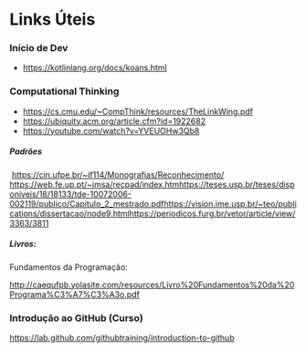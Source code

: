 # Links Úteis

### Início de Dev
- https://kotlinlang.org/docs/koans.html

### Computational Thinking

- https://cs.cmu.edu/~CompThink/resources/TheLinkWing.pdf
- https://ubiquity.acm.org/article.cfm?id=1922682
- https://youtube.com/watch?v=YVEUOHw3Qb8

##### Padrões
​	https://cin.ufpe.br/~if114/Monografias/Reconhecimento/	https://web.fe.up.pt/~jmsa/recpad/index.htmhttps://teses.usp.br/teses/disponiveis/18/18133/tde-10072006-002119/publico/Capitulo_2_mestrado.pdfhttps://vision.ime.usp.br/~teo/publications/dissertacao/node9.htmlhttps://periodicos.furg.br/vetor/article/view/3363/3811

##### Livros:

Fundamentos da Programação: 

http://caequfpb.yolasite.com/resources/Livro%20Fundamentos%20da%20Programa%C3%A7%C3%A3o.pdf



### Introdução ao GitHub (Curso)
https://lab.github.com/githubtraining/introduction-to-github